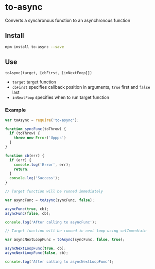 # to-async

Converts a synchronous function to an asynchronous function

## Install

```sh
npm install to-async --save
```

## Use

``toAsync(target, [cbFirst, [inNextFoop]])``
* ``target`` target function
* ``cbFirst`` specifies callback position in arguments, ``true`` first and ``false`` last
* ``inNextFoop`` specifies when to run target function

### Example

```js
var toAsync = require('to-async');

function syncFunc(toThrow) {
  if (toThrow) {
    throw new Error('Uppps')
  }
}

function cb(err) {
  if (err) {
    console.log('Error', err);
    return;
  }
  console.log('Success');
}

// Target function will be runned immediately

var asyncFunc = toAsync(syncFunc, false);

asyncFunc(true, cb);
asyncFunc(false, cb);

console.log('After calling to asyncFunc');

// Target function will be runned in next loop using setImmediate

var asyncNextLoopFunc = toAsync(syncFunc, false, true);

asyncNextLoopFunc(true, cb);
asyncNextLoopFunc(false, cb);

console.log('After calling to asyncNextLoopFunc');
```
